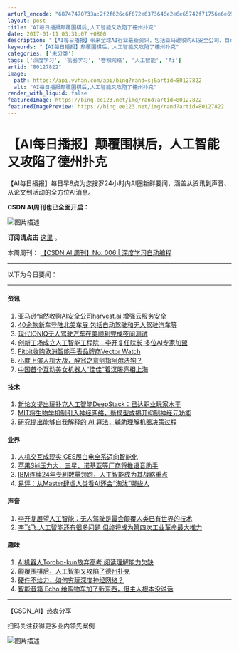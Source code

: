 ```yaml
---
arturl_encode: "68747470733a:2f2f626c6f672e6373646e2e6e65742f71756e6e69655f7969:2f61727469636c652f64657461696c732f3830313237383232"
layout: post
title: "AI每日播报颠覆围棋后,人工智能又攻陷了德州扑克"
date: 2017-01-11 03:31:07 +0800
description: "【AI每日播报】带来全球AI行业最新资讯，包括亚马逊收购AI安全公司、自动驾驶汽车进展、人工智能在德"
keywords: "【AI每日播报】颠覆围棋后，人工智能又攻陷了德州扑克"
categories: ['未分类']
tags: ['深度学习', '机器学习', '卷积网络', '人工智能', 'Ai']
artid: "80127822"
image:
  path: https://api.vvhan.com/api/bing?rand=sj&artid=80127822
  alt: "AI每日播报颠覆围棋后,人工智能又攻陷了德州扑克"
render_with_liquid: false
featuredImage: https://bing.ee123.net/img/rand?artid=80127822
featuredImagePreview: https://bing.ee123.net/img/rand?artid=80127822
---
```


# 【AI每日播报】颠覆围棋后，人工智能又攻陷了德州扑克

【AI每日播报】每日早8点为您搜罗24小时内AI圈新鲜要闻，涵盖从资讯到声音、从论文到活动的全方位AI消息。

**CSDN AI周刊也已全面开启：**

![图片描述](https://img-blog.csdn.net/20161221162720065)

**订阅请点击**
[这里](http://letter.csdn.net/news/newsletter/index/26)
。

本周周刊：
[【CSDN AI 周刊】No. 006 | 深度学习自动编程](http://letter.csdn.net/news/newsletter/show_book/958/26)

---

以下为今日要闻：

---

#### 资讯

1. [亚马逊悄然收购AI安全公司harvest.ai 增强云服务安全](http://tech.sina.com.cn/it/2017-01-10/doc-ifxzkssy1610126.shtml)
2. [40余款新车登陆北美车展 包括自动驾驶和无人驾驶汽车等](http://tech.sina.com.cn/it/2017-01-10/doc-ifxzkfuh6649477.shtml)
3. [现代IONIQ无人驾驶汽车在美顺利完成夜间测试](http://tech.sina.com.cn/it/2017-01-10/doc-ifxzkfuk3491948.shtml)
4. [创新工场成立人工智能工程院：李开复任院长 多位AI专家加盟](http://tech.qq.com/a/20170110/029006.htm)
5. [Fitbit收购欧洲智能手表品牌商Vector Watch](http://tech.qq.com/a/20170111/000180.htm)
6. [小度上演人机大战，醉翁之意剑指阿尔法狗？](http://it.sohu.com/20170110/n478324944.shtml)
7. [中国首个互动美女机器人“佳佳”着汉服亮相上海](http://tech.ifeng.com/a/20170110/44529110_0.shtml#p=1)

#### 技术

1. [新论文提出玩扑克人工智能DeepStack：已达职业玩家水平](http://it.sohu.com/20170110/n478285272.shtml)
2. [MIT将生物学机制引入神经网络，新模型或揭开抑制神经元功能](http://it.sohu.com/20170110/n478285254.shtml)
3. [研究提出能够自我解释的 AI 算法，辅助理解机器决策过程](http://it.sohu.com/20170110/n478292725.shtml)

#### 业界

1. [人机交互成现实 CES展白电全系迈向智能化](http://tech.sina.com.cn/e/2017-01-10/doc-ifxzkfuh6504220.shtml)
2. [苹果Siri压力大，三星、诺基亚等厂商将推语音助手](http://it.sohu.com/20170110/n478281884.shtml)
3. [IBM连续24年专利数量领跑，人工智能成为其战略重点](http://it.sohu.com/20170110/n478285278.shtml)
4. [易评：从Master肆虐人类看AI还会“淘汰”哪些人](http://tech.163.com/17/0110/06/CAD9TJ7V00097U7R.html)

#### 声音

1. [李开复展望人工智能：无人驾驶是最会颠覆人类已有世界的技术](http://tech.qq.com/a/20170111/000153.htm)
2. [李飞飞:人工智能还有很多问题 但终将成为第四次工业革命最大推力](http://tech.163.com/17/0110/00/CACKDKGL00097U81.html)

#### 趣味

1. [AI机器人Torobo-kun放弃高考 阅读理解能力欠缺](http://tech.qq.com/a/20170110/003193.htm)
2. [颠覆围棋后，人工智能又攻陷了德州扑克](http://tech.qq.com/a/20170110/036051.htm)
3. [硬件不给力，如何穷玩深度神经网络？](http://it.sohu.com/20170110/n478285255.shtml)
4. [智能音箱 Echo 给购物车加了新东西，但主人根本没说话](http://tech.ifeng.com/a/20170110/44529002_0.shtml)

---

【CSDN\_AI】热衷分享

扫码关注获得更多业内领先案例

![图片描述](https://img-blog.csdn.net/20161218214332533)